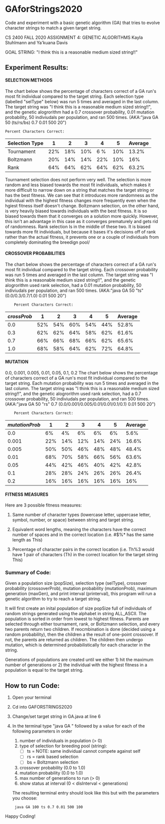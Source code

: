 # GAforStrings2020
 Code and experiment with a basic genetic algorithm (GA) that tries to evolve character strings to match a given target string.


CS 2400 FALL 2020
ASSIGNMENT 4: GENETIC ALGORITHMS
Kayla Stuhlmann and Ya'kuana Davis 


GOAL STRING: 
"I think this is a reasonable medium sized string!!"

## Experiment Results: 

#### SELECTION METHODS

The chart below shows the percentage of characters correct of a GA run's most fit individual compared to the target string. Each selection type (labelled "selType" below) was run 5 times and averaged in the last column. The target string was "I think this is a reasonable medium sized string!!", and the genetic alogrorithm had a 0.7 crossover probability, 0.01 mutation probability, 50 indiviudals per population, and ran 500 times. (AKA:"java GA 50 (ts/rs/bs) 0.7 0.01 500 20")

    Percent Characters Correct:

| Selection Type | 1 | 2 | 3 | 4 | 5 | Average 
| -- | -- | -- | -- | -- | -- | -- |
| Tournament | 22% | 18% | 10% | 6 % | 10% | 13.2% |
| Boltzmann | 20% | 14% | 14% | 22% | 10% | 16%   |     
|   Rank    | 64% | 64% | 62% | 64% | 62% | 63.2% |     


Tournament selection does not perform very well. The selection is more random and less biased towards the most fit individuals, which makes it more difficult to narrow down on a string that matches the target string or has the best fitness. We can see that it introduces more randomness as the individual with the highest fitness changes more frequently even when the hgiest fitness itself doesn't change. Boltzmann selection, on the other hand, is very heavily biased towards individuals with the best fitness. It is so biased towards them that it converges on a solution more quickly. However, this isn't an advantage in this case as it converges prematurely and gets rid of randomness. Rank selection Is in the middle of these two. It is biased towards more fit individuals, but because it bases it's decisions off of rank rather than the actual fitness, it prevents one or a couple of individuals from completely dominating the breedign pool/


#### CROSSOVER PROBABILITIES

The chart below shows the percentage of characters correct of a GA run's most fit individual compared to the target string. Each crossover probability was run 5 times and averaged in the last column. The target string was "I think this is a reasonable medium sized string!!", and the genetic alogrorithm used rank selection, had a 0.01 mutation probability, 50 indiviudals per population, and ran 500 times. (AKA:"java GA 50 "ts" (0.0/0.3/0.7/1.0) 0.01 500 20")

        Percent Characters Correct:
        
| _crossProb_ | 1 | 2 | 3 | 4 | 5 | Average |
| -- | -- | -- | -- | -- | -- | -- |
| 0.0 | 52% | 54% | 60% | 54% | 44% | 52.8% |     
| 0.3 | 62% | 62% | 64% | 58% | 62% | 61.6% |     
| 0.7 | 66% | 66% | 68% | 66% | 62% | 65.6% |     
| 1.0 | 68% | 58% | 64% | 62% | 72% | 64.8% |     


#### MUTATION
0.0, 0.001, 0.005, 0.01, 0.05, 0.1, 0.2
The chart below shows the percentage of characters correct of a GA run's most fit individual compared to the target string. Each mutation probability was run 5 times and averaged in the last column. The target string was "I think this is a reasonable medium sized string!!", and the genetic alogrorithm used rank selection, had a 0.7 crossover probability, 50 indiviudals per population, and ran 500 times. (AKA:"java GA 50 "rs" 0.7 (0.0/0.001/0.005/0.01/0.01/0.1/0.1) 0.01 500 20")

        Percent Characters Correct:

| _mutationProb_ | 1 | 2 | 3 | 4 | 5 | Average |
| -- | -- | -- | -- | -- | -- | -- | 
| 0.0 |  6% |  4% |  6% |  6% |  6% | 5.6% |     
| 0.001 | 22% | 14% | 12% | 14% | 24% | 16.6% |     
| 0.005 | 50% | 50% | 46% | 48% | 48% | 48.4% |     
| 0.01 | 68% | 70% | 58% | 66% | 56% | 63.6% |     
| 0.05 | 44% | 42% | 46% | 40% | 42% | 42.8% |     
| 0.1 | 28% | 28% | 24% | 26% | 26% | 26.4% |     
| 0.2 | 16% | 16% | 16% | 16% | 16% | 16% |     


#### FITNESS MEASURES
Here are 3 possible fitness measures:

1) Same number of character types (lowercase letter, uppercase letter, symbol, number, or space) between string and target string.

2) Equivalent word lengths, meaning the characters have the correct number of spaces and in the correct location (i.e. #$%* has the same length as This) 

3) Percentage of character pairs in the correct location (i.e. Th%3 would have 1 pair of characters (Th) in the correct location for the target string This)


### Summary of Code:
Given a population size (popSize), selection type (selType), crossover probability (crossoverProb), mutation probability (mutationProb), maximum generation (maxGen), and print interval (printerval), this program will run a genetic algorithm to try to reach a target string.

It will first create an inital population of size popSize full of individuals of random strings generated using the alphabet in string ALL_ASCII. The population is sorted in order from lowest to highest fitness. Parents are selected through either tournament, rank, or Boltzmann selection, and every two parents return two children. If reocmbination is done (decided using a random probability), then the children a the result of one-point crossover. If not, the parents are returned as children. The children then undergo mutation, which is determined probabilistically for each character in the string. 

Generations of populations are created until we either 1) hit the maximum number of generations or 2) the individual with the highest fitness in a population is equal to the target string.


## How to run Code: 
1. Open your terminal 
2. Cd into GAFORSTRINGS2020 
3. Change/set target string in GA.java at line 6
4. In the terminal type "java GA " followed by a value for each of the following parameters in order 
    1. number of individuals in population (> 0)
    2. type of selection for breeding pool (string):
        - [ ] ts = NOTE: same individual cannot compete against self
        - [ ] rs = rank based selection
        - [ ] bs = Boltzmann selection
    3. crossover probability (0.0 to 1.0)
    4. mutation probability (0.0 to 1.0)
    5. max number of generations to run (> 0)
    6. show status at interval (0 < disInterval < generations)
    
    The resulting terminal entry should look like this but with the parameters you choose:
        
        java GA 100 ts 0.7 0.01 500 100

    
Happy Coding!
